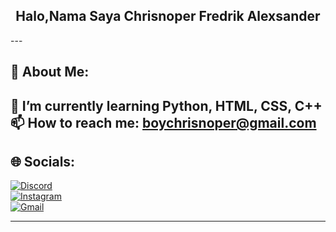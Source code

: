 <h2 align="center">Halo,Nama Saya Chrisnoper Fredrik Alexsander</h2>
---

## 🔄 About Me:

🌱 I’m currently learning Python, HTML, CSS, C++  
📫 How to reach me: [boychrisnoper@gmail.com](mailto:boychrisnoper@gmail.com)  
---

## 🌐 Socials:

[![Discord](https://img.shields.io/badge/Discord-5865F2?style=flat&logo=discord&logoColor=white)](https://discord.com/)  
[![Instagram](https://img.shields.io/badge/Instagram-E4405F?style=flat&logo=instagram&logoColor=white)](https://www.instagram.com/chrisnoperfr?igsh=MTA1dnJ0bGN6ZjdnMg==)  
[![Gmail](https://img.shields.io/badge/Gmail-EA4335?style=flat&logo=gmail&logoColor=white)](mailto:boychrisnoper@gmail.com)

---




